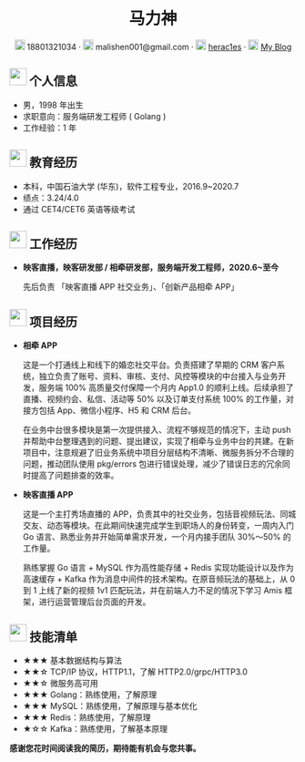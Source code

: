  <center>
     <h1> 马力神 </h1>
     <div>
         <span>
             <img src="assets/phone-solid.svg" width="18px">
             18801321034
         </span>
         ·
         <span>
             <img src="assets/envelope-solid.svg" width="18px">
             malishen001@gmail.com
         </span>
         ·
         <span>
             <img src="assets/Github-brands.svg" width="18px">
             <a href="https://Github.com/herac1es">herac1es</a>
         </span>
         ·
         <span>
             <img src="assets/rss-solid.svg" width="18px">
             <a href="https://malishen.com">My Blog</a>
         </span>
     </div>
 </center>

## <img src="assets/info-circle-solid.svg" width="30px"> 个人信息

- 男，1998 年出生
- 求职意向：服务端研发工程师 ( Golang )
- 工作经验：1 年

## <img src="assets/graduation-cap-solid.svg" width="30px"> 教育经历

- 本科，中国石油大学 (华东)，软件工程专业，2016.9~2020.7
- 绩点：3.24/4.0
- 通过 CET4/CET6 英语等级考试

## <img src="assets/briefcase-solid.svg" width="30px"> 工作经历

- **映客直播，映客研发部 / 相牵研发部，服务端开发工程师，2020.6~至今**

  先后负责 「映客直播 APP 社交业务」、「创新产品相牵 APP」

## <img src="assets/project-diagram-solid.svg" width="30px"> 项目经历

- **相牵 APP**

  这是一个打通线上和线下的婚恋社交平台。负责搭建了早期的 CRM 客户系统，独立负责了账号、资料、审核、支付、风控等模块的中台接入与业务开发，服务端 100% 高质量交付保障一个月内 App1.0 的顺利上线。后续承担了直播、视频约会、私信、活动等 50% 以及订单支付系统 100% 的工作量，对接方包括 App、微信小程序、H5 和  CRM 后台。

  在业务中台很多模块是第一次提供接入、流程不够规范的情况下，主动 push 并帮助中台整理遇到的问题、提出建议，实现了相牵与业务中台的共建。在新项目中，注意规避了旧业务系统中项目分层结构不清晰、微服务拆分不合理的问题，推动团队使用 pkg/errors 包进行错误处理，减少了错误日志的冗余同时提高了问题排查的效率。

- **映客直播 APP**

  这是一个主打秀场直播的 APP，负责其中的社交业务，包括音视频玩法、同城交友、动态等模块。在此期间快速完成学生到职场人的身份转变，一周内入门 Go 语言、熟悉业务并开始简单需求开发，一个月内接手团队 30%～50% 的工作量。

  熟练掌握 Go 语言 + MySQL 作为高性能存储 + Redis 实现功能设计以及作为高速缓存 + Kafka 作为消息中间件的技术架构。在原音频玩法的基础上，从 0 到 1 上线了新的视频 1v1 匹配玩法，并在前端人力不足的情况下学习 Amis 框架，进行运营管理后台页面的开发。

## <img src="assets/tools-solid.svg" width="30px"> 技能清单

- ★★★ 基本数据结构与算法
- ★★☆ TCP/IP 协议，HTTP1.1，了解 HTTP2.0/grpc/HTTP3.0
- ★★☆ 微服务高可用
- ★★★ Golang：熟练使用，了解原理
- ★★★ MySQL：熟练使用，了解原理与基本优化
- ★★★ Redis：熟练使用，了解原理
- ★☆☆ Kafka：熟练使用，了解基本原理



**感谢您花时间阅读我的简历，期待能有机会与您共事。**